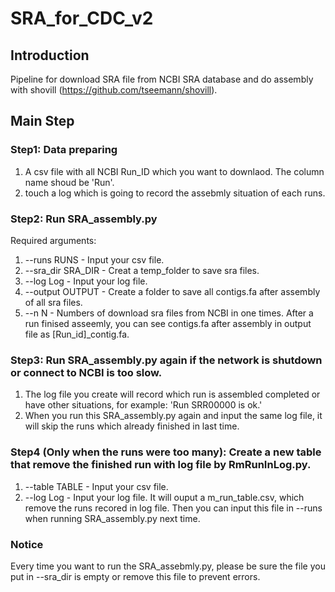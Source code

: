 # SRA_for_CDC_v2
## Introduction
Pipeline for download SRA file from NCBI SRA database and do assembly with shovill (https://github.com/tseemann/shovill).
## Main Step
### Step1: Data preparing
1. A csv file with all NCBI Run_ID which you want to downlaod. The column name shoud be 'Run'.
2. touch a log which is going to record the assebmly situation of each runs.
### Step2: Run SRA_assembly.py
Required arguments:
1. --runs RUNS - Input your csv file.
2. --sra_dir SRA_DIR - Creat a temp_folder to save sra files.
3. --log Log - Input your log file.
4. --output OUTPUT - Create a folder to save all contigs.fa after assembly of all sra files.
5. --n N - Numbers of download sra files from NCBI in one times.
After a run finised asseemly, you can see contigs.fa after assembly in output file as [Run_id]_contig.fa.
### Step3: Run SRA_assembly.py again if the network is shutdown or connect to NCBI is too slow.
1. The log file you create will record which run is assembled completed or have other situations, for example: 'Run SRR00000 is ok.'
2. When you run this SRA_assembly.py again and input the same log file, it will skip the runs which already finished in last time.
### Step4 (Only when the runs were too many): Create a new table that remove the finished run with log file by RmRunInLog.py.
1. --table TABLE - Input your csv file.
2. --log Log - Input your log file.
It will ouput a m_run_table.csv, which remove the runs recored in log file. Then you can input this file in --runs when running SRA_assembly.py next time. 
### Notice
Every time you want to run the SRA_assebmly.py, please be sure the file you put in --sra_dir is empty or remove this file to prevent errors. 

